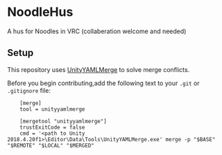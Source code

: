 # NoodleHus

A hus for Noodles in VRC (collaberation welcome and needed)

## Setup

This repository uses [UnityYAMLMerge](https://docs.unity3d.com/Manual/SmartMerge.html) to solve merge conflicts.

Before you begin contributing,add the following text to your `.git` or `.gitignore` file:

```
    [merge]
    tool = unityyamlmerge

    [mergetool "unityyamlmerge"]
    trustExitCode = false
    cmd = '<path to Unity 2018.4.20f1>\Editor\Data\Tools\UnityYAMLMerge.exe' merge -p "$BASE" "$REMOTE" "$LOCAL" "$MERGED"
```